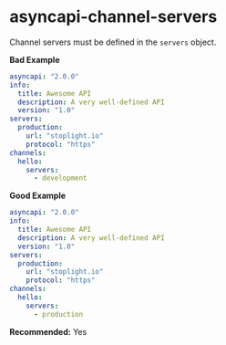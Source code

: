 # asyncapi-channel-servers

Channel servers must be defined in the `servers` object.

**Bad Example**

```yaml
asyncapi: "2.0.0"
info:
  title: Awesome API
  description: A very well-defined API
  version: "1.0"
servers:
  production:
    url: "stoplight.io"
    protocol: "https"
channels:
  hello:
    servers:
      - development
```

**Good Example**

```yaml
asyncapi: "2.0.0"
info:
  title: Awesome API
  description: A very well-defined API
  version: "1.0"
servers:
  production:
    url: "stoplight.io"
    protocol: "https"
channels:
  hello:
    servers:
      - production
```

**Recommended:** Yes

